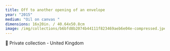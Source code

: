 ```yaml
---
title: Off to another opening of an envelope
year: "2015"
medium: "Oil on canvas "
dimensions: 16x20in. / 40.64x50.8cm
image: /img/collections/b6bfd8b2074b44111f823469aeb6e04e-compressed.jpeg
---
```

🔴 Private collection - United Kingdom 
